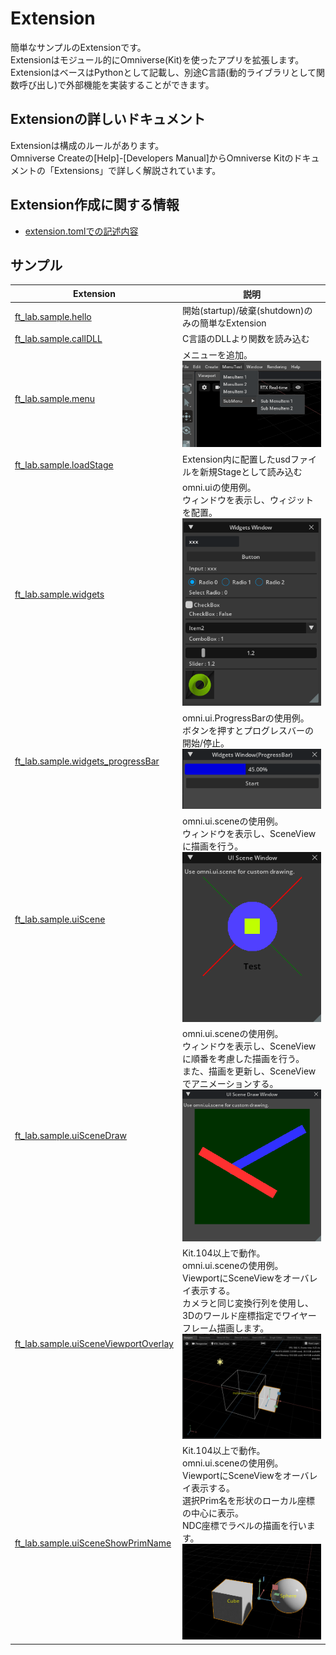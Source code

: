 # Extension

簡単なサンプルのExtensionです。      
Extensionはモジュール的にOmniverse(Kit)を使ったアプリを拡張します。      
ExtensionはベースはPythonとして記載し、別途C言語(動的ライブラリとして関数呼び出し)で外部機能を実装することができます。      

## Extensionの詳しいドキュメント

Extensionは構成のルールがあります。      
Omniverse Createの[Help]-[Developers Manual]からOmniverse Kitのドキュメントの「Extensions」で詳しく解説されています。    

## Extension作成に関する情報

* [extension.tomlでの記述内容](./knowledge/config_info.md)

## サンプル

|Extension|説明|     
|---|---|     
|[ft_lab.sample.hello](./ft_lab.sample.hello)|開始(startup)/破棄(shutdown)のみの簡単なExtension|     
|[ft_lab.sample.callDLL](./ft_lab.sample.callDLL)|C言語のDLLより関数を読み込む|     
|[ft_lab.sample.menu](./ft_lab.sample.menu)|メニューを追加。<br>![extension_menu_01.png](./images/extension_menu_01.png)|     
|[ft_lab.sample.loadStage](./ft_lab.sample.loadStage)|Extension内に配置したusdファイルを新規Stageとして読み込む|     
|[ft_lab.sample.widgets](./ft_lab.sample.widgets)|omni.uiの使用例。<br>ウィンドウを表示し、ウィジットを配置。<br>![extension_widgets_01.png](./images/extension_widgets_01.png)|     
|[ft_lab.sample.widgets_progressBar](./ft_lab.sample.widgets_progressBar)|omni.ui.ProgressBarの使用例。<br>ボタンを押すとプログレスバーの開始/停止。<br>![extension_widgets_progressBar.png](./images/extension_widgets_progressBar.png)|     
|[ft_lab.sample.uiScene](./ft_lab.sample.uiScene)|omni.ui.sceneの使用例。<br>ウィンドウを表示し、SceneViewに描画を行う。<br>![omniverse_code_extension_uiScene.png](./images/omniverse_code_extension_uiScene.png)|     
|[ft_lab.sample.uiSceneDraw](./ft_lab.sample.uiSceneDraw)|omni.ui.sceneの使用例。<br>ウィンドウを表示し、SceneViewに順番を考慮した描画を行う。<br>また、描画を更新し、SceneViewでアニメーションする。<br>![omniverse_code_extension_uiSceneDraw.png](./images/omniverse_code_extension_uiSceneDraw.png)|     
|[ft_lab.sample.uiSceneViewportOverlay](./ft_lab.sample.uiSceneViewportOverlay)|Kit.104以上で動作。<br>omni.ui.sceneの使用例。<br>ViewportにSceneViewをオーバレイ表示する。<br>カメラと同じ変換行列を使用し、3Dのワールド座標指定でワイヤーフレーム描画します。<br>![omniverse_code_extension_uiSceneViewportOverlay.jpg](./images/omniverse_code_extension_uiSceneViewportOverlay.jpg)|     
|[ft_lab.sample.uiSceneShowPrimName](./ft_lab.sample.uiSceneShowPrimName)|Kit.104以上で動作。<br>omni.ui.sceneの使用例。<br>ViewportにSceneViewをオーバレイ表示する。<br>選択Prim名を形状のローカル座標の中心に表示。<br>NDC座標でラベルの描画を行います。![omniverse_code_extension_uiSceneShowPrimName.jpg](./images/omniverse_code_extension_uiSceneShowPrimName.jpg)|     


